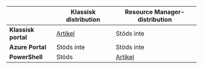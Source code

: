 |  | **Klassisk distribution**  |  **Resource Manager-distribution**  |
|----------------------------------------|--------------|------------------------|
| **Klassisk portal** | [Artikel](../articles/vpn-gateway/vpn-gateway-point-to-site-create.md) | Stöds inte |
| **Azure Portal** |  Stöds inte  |  Stöds inte  |
| **PowerShell** | Stöds | [Artikel](../articles/vpn-gateway/vpn-gateway-howto-point-to-site-rm-ps.md)|





<!--HONumber=sep16_HO1-->


